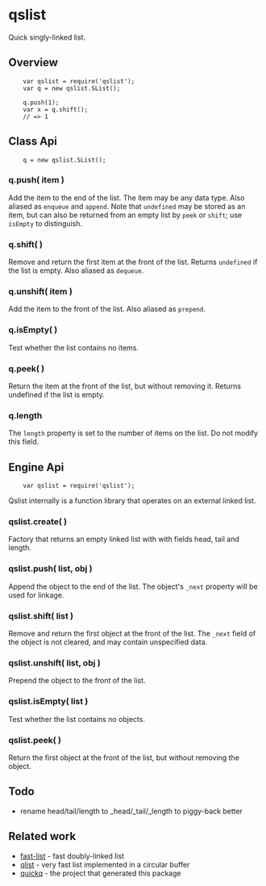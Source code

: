 qslist
======

Quick singly-linked list.


Overview
--------

        var qslist = require('qslist');
        var q = new qslist.SList();

        q.push(1);
        var x = q.shift();
        // => 1


Class Api
---------

        q = new qslist.SList();

### q.push( item )

Add the item to the end of the list.  The item may be any data type.  Also aliased
as `enqueue` and `append`.  Note that `undefined` may be stored as an item, but can
also be returned from an empty list by `peek` or `shift`; use `isEmpty` to distinguish.

### q.shift( )

Remove and return the first item at the front of the list.  Returns `undefined` if
the list is empty.  Also aliased as `dequeue`.

### q.unshift( item )

Add the item to the front of the list.  Also aliased as `prepend`.

### q.isEmpty( )

Test whether the list contains no items.

### q.peek( )

Return the item at the front of the list, but without removing it.
Returns undefined if the list is empty.

### q.length

The `length` property is set to the number of items on the list.
Do not modify this field.


Engine Api
----------

        var qslist = require('qslist');

Qslist internally is a function library that operates on an external linked list.

### qslist.create( )

Factory that returns an empty linked list with with fields head, tail and length.

### qslist.push( list, obj )

Append the object to the end of the list.  The object's `_next` property will be
used for linkage.

### qslist.shift( list )

Remove and return the first object at the front of the list.  The `_next` field of
the object is not cleared, and may contain unspecified data.

### qslist.unshift( list, obj )

Prepend the object to the front of the list.

### qslist.isEmpty( list )

Test whether the list contains no objects.

### qslist.peek( )

Return the first object at the front of the list, but without removing the object.


Todo
----

- rename head/tail/length to _head/_tail/_length to piggy-back better


Related work
------------

- [fast-list]() - fast doubly-linked list
- [qlist]() - very fast list implemented in a circular buffer
- [quickq]() - the project that generated this package

